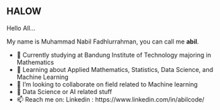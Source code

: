 ## HALOW
Hello All... 
<p>My name is Muhammad Nabil Fadhlurrahman, you can call me <b>abil</b>.
  <ul>
<li>🔭 Currently studying at Bandung Institute of Technology majoring in Mathematics</li>
<li>🌱 Learning about Applied Mathematics, Statistics, Data Science, and Machine Learning</li>
<li>👯 I’m looking to collaborate on field related to Machine learning</li>
<li>💬 Data Science or AI related stuff</li>
<li>📫 Reach me on: Linkedin : https://www.linkedin.com/in/abilcode/</li>
  </ul>
